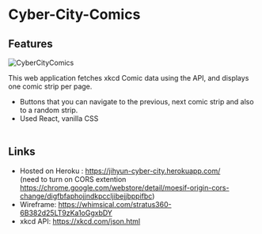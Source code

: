 # Cyber-City-Comics
## Features
![CyberCityComics](https://user-images.githubusercontent.com/41781756/138788892-f5c315bb-c5a4-4fb7-b212-fee5cf014859.png)

This web application fetches xkcd Comic data using the API, and displays one comic strip per page. <br />
 - Buttons that you can navigate to the previous, next comic strip and also to a random strip. <br />
 - Used React, vanilla CSS <br /> <br />

## Links
* Hosted on Heroku : https://jihyun-cyber-city.herokuapp.com/ <br /> 
  (need to turn on CORS extention https://chrome.google.com/webstore/detail/moesif-origin-cors-change/digfbfaphojjndkpccljibejjbppifbc)<br /> 
* Wireframe: https://whimsical.com/stratus360-6B382d25LT9zKa1oGgxbDY <br />
* xkcd API: https://xkcd.com/json.html <br />

